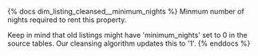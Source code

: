 {% docs dim_listing_cleansed__minimum_nights %}
Minmum number of nights required to rent this property.

Keep in mind that old listings might have 'minimum_nights' set
to 0 in the source tables. Our cleansing algorithm updates this
to '1'.
{% enddocs %}